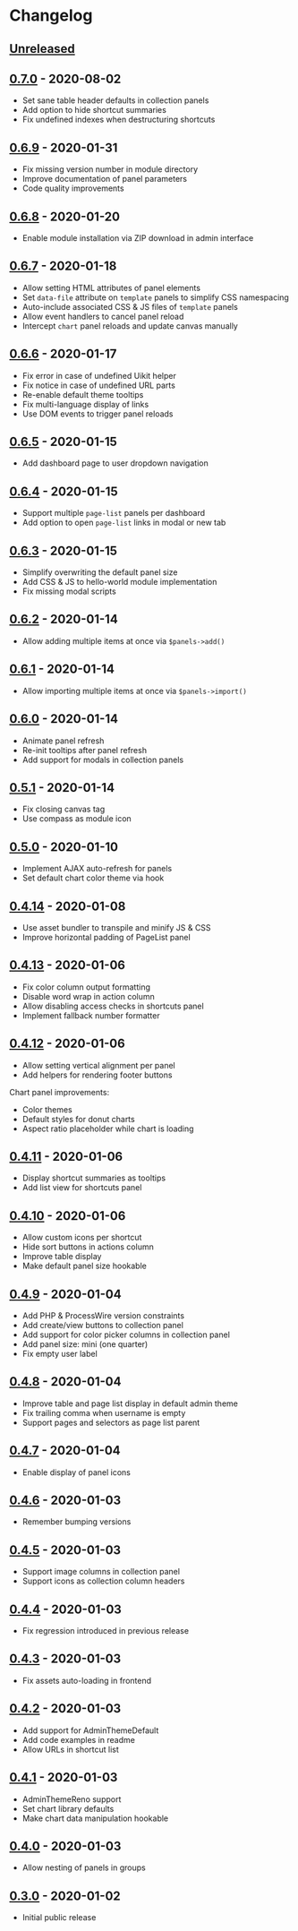 # Changelog

## [Unreleased]

## [0.7.0] - 2020-08-02

- Set sane table header defaults in collection panels
- Add option to hide shortcut summaries
- Fix undefined indexes when destructuring shortcuts

## [0.6.9] - 2020-01-31

- Fix missing version number in module directory
- Improve documentation of panel parameters
- Code quality improvements

## [0.6.8] - 2020-01-20

- Enable module installation via ZIP download in admin interface

## [0.6.7] - 2020-01-18

- Allow setting HTML attributes of panel elements
- Set `data-file` attribute on `template` panels to simplify CSS namespacing
- Auto-include associated CSS & JS files of `template` panels
- Allow event handlers to cancel panel reload
- Intercept `chart` panel reloads and update canvas manually

## [0.6.6] - 2020-01-17

- Fix error in case of undefined Uikit helper
- Fix notice in case of undefined URL parts
- Re-enable default theme tooltips
- Fix multi-language display of links
- Use DOM events to trigger panel reloads

## [0.6.5] - 2020-01-15

- Add dashboard page to user dropdown navigation

## [0.6.4] - 2020-01-15

- Support multiple `page-list` panels per dashboard
- Add option to open `page-list` links in modal or new tab

## [0.6.3] - 2020-01-15

- Simplify overwriting the default panel size
- Add CSS & JS to hello-world module implementation
- Fix missing modal scripts

## [0.6.2] - 2020-01-14

- Allow adding multiple items at once via `$panels->add()`

## [0.6.1] - 2020-01-14

- Allow importing multiple items at once via `$panels->import()`

## [0.6.0] - 2020-01-14

- Animate panel refresh
- Re-init tooltips after panel refresh
- Add support for modals in collection panels

## [0.5.1] - 2020-01-14

- Fix closing canvas tag
- Use compass as module icon

## [0.5.0] - 2020-01-10

- Implement AJAX auto-refresh for panels
- Set default chart color theme via hook

## [0.4.14] - 2020-01-08

- Use asset bundler to transpile and minify JS & CSS
- Improve horizontal padding of PageList panel

## [0.4.13] - 2020-01-06

- Fix color column output formatting
- Disable word wrap in action column
- Allow disabling access checks in shortcuts panel
- Implement fallback number formatter

## [0.4.12] - 2020-01-06

- Allow setting vertical alignment per panel
- Add helpers for rendering footer buttons

Chart panel improvements:

- Color themes
- Default styles for donut charts
- Aspect ratio placeholder while chart is loading

## [0.4.11] - 2020-01-06

- Display shortcut summaries as tooltips
- Add list view for shortcuts panel

## [0.4.10] - 2020-01-06

- Allow custom icons per shortcut
- Hide sort buttons in actions column
- Improve table display
- Make default panel size hookable

## [0.4.9] - 2020-01-04

- Add PHP & ProcessWire version constraints
- Add create/view buttons to collection panel
- Add support for color picker columns in collection panel
- Add panel size: mini (one quarter)
- Fix empty user label

## [0.4.8] - 2020-01-04

- Improve table and page list display in default admin theme
- Fix trailing comma when username is empty
- Support pages and selectors as page list parent

## [0.4.7] - 2020-01-04

- Enable display of panel icons

## [0.4.6] - 2020-01-03

- Remember bumping versions

## [0.4.5] - 2020-01-03

- Support image columns in collection panel
- Support icons as collection column headers

## [0.4.4] - 2020-01-03

- Fix regression introduced in previous release

## [0.4.3] - 2020-01-03

- Fix assets auto-loading in frontend

## [0.4.2] - 2020-01-03

- Add support for AdminThemeDefault
- Add code examples in readme
- Allow URLs in shortcut list

## [0.4.1] - 2020-01-03

- AdminThemeReno support
- Set chart library defaults
- Make chart data manipulation hookable

## [0.4.0] - 2020-01-03

- Allow nesting of panels in groups

## [0.3.0] - 2020-01-02

- Initial public release

[Unreleased]: https://github.com/daun/processwire-dashboard/compare/v0.7.0...HEAD

[0.7.0]: https://github.com/daun/processwire-dashboard/releases/tag/v0.7.0
[0.6.9]: https://github.com/daun/processwire-dashboard/releases/tag/v0.6.9
[0.6.8]: https://github.com/daun/processwire-dashboard/releases/tag/v0.6.8
[0.6.7]: https://github.com/daun/processwire-dashboard/releases/tag/v0.6.7
[0.6.6]: https://github.com/daun/processwire-dashboard/releases/tag/v0.6.6
[0.6.5]: https://github.com/daun/processwire-dashboard/releases/tag/v0.6.5
[0.6.4]: https://github.com/daun/processwire-dashboard/releases/tag/v0.6.4
[0.6.3]: https://github.com/daun/processwire-dashboard/releases/tag/v0.6.3
[0.6.2]: https://github.com/daun/processwire-dashboard/releases/tag/v0.6.2
[0.6.1]: https://github.com/daun/processwire-dashboard/releases/tag/v0.6.1
[0.6.0]: https://github.com/daun/processwire-dashboard/releases/tag/v0.6.0
[0.5.1]: https://github.com/daun/processwire-dashboard/releases/tag/v0.5.1
[0.5.0]: https://github.com/daun/processwire-dashboard/releases/tag/v0.5.0
[0.4.14]: https://github.com/daun/processwire-dashboard/releases/tag/v0.4.14
[0.4.13]: https://github.com/daun/processwire-dashboard/releases/tag/v0.4.13
[0.4.12]: https://github.com/daun/processwire-dashboard/releases/tag/v0.4.12
[0.4.11]: https://github.com/daun/processwire-dashboard/releases/tag/v0.4.11
[0.4.10]: https://github.com/daun/processwire-dashboard/releases/tag/v0.4.10
[0.4.9]: https://github.com/daun/processwire-dashboard/releases/tag/v0.4.9
[0.4.8]: https://github.com/daun/processwire-dashboard/releases/tag/v0.4.8
[0.4.7]: https://github.com/daun/processwire-dashboard/releases/tag/v0.4.7
[0.4.6]: https://github.com/daun/processwire-dashboard/releases/tag/v0.4.6
[0.4.5]: https://github.com/daun/processwire-dashboard/releases/tag/v0.4.5
[0.4.4]: https://github.com/daun/processwire-dashboard/releases/tag/v0.4.4
[0.4.3]: https://github.com/daun/processwire-dashboard/releases/tag/v0.4.3
[0.4.2]: https://github.com/daun/processwire-dashboard/releases/tag/v0.4.2
[0.4.1]: https://github.com/daun/processwire-dashboard/releases/tag/v0.4.1
[0.4.0]: https://github.com/daun/processwire-dashboard/releases/tag/v0.4.0
[0.3.0]: https://github.com/daun/processwire-dashboard/releases/tag/v0.3.0
